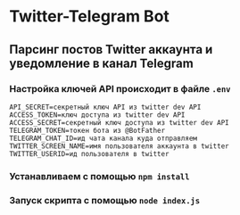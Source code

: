 # Twitter-Telegram Bot
## Парсинг постов Twitter аккаунта и уведомление в канал Telegram

### Настройка ключей API происходит в файле `.env`

```API_KEY=ключ API из twitter dev API
API_SECRET=секретный ключ API из twitter dev API
ACCESS_TOKEN=ключ доступа из twitter dev API
ACCESS_SECRET=секретный ключ доступа из twitter dev API
TELEGRAM_TOKEN=токен бота из @BotFather
TELEGRAM_CHAT_ID=ид чата канала куда отправляем
TWITTER_SCREEN_NAME=имя пользователя аккаунта в twitter
TWITTER_USERID=ид пользователя в twitter
```

### Устанавливаем с помощью `npm install`
### Запуск скрипта с помощью `node index.js`

